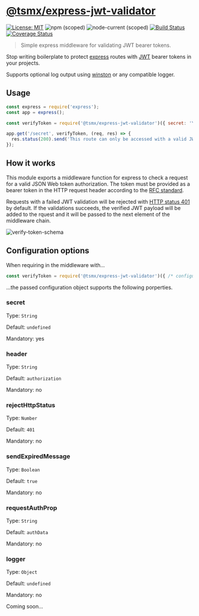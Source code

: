 # [**@tsmx/express-jwt-validator**](https://github.com/tsmx/express-jwt-validator)

[![License: MIT](https://img.shields.io/badge/License-MIT-blue.svg)](https://opensource.org/licenses/MIT)
![npm (scoped)](https://img.shields.io/npm/v/@tsmx/express-jwt-validator)
![node-current (scoped)](https://img.shields.io/node/v/@tsmx/express-jwt-validator)
[![Build Status](https://img.shields.io/github/workflow/status/tsmx/express-jwt-validator/git-ci-build)](https://img.shields.io/github/workflow/status/tsmx/express-jwt-validator/git-ci-build)
[![Coverage Status](https://coveralls.io/repos/github/tsmx/express-jwt-validator/badge.svg?branch=master)](https://coveralls.io/github/tsmx/express-jwt-validator?branch=master)

> Simple express middleware for validating JWT bearer tokens. 

Stop writing boilerplate to protect [express](https://www.npmjs.com/package/express) routes with [JWT](https://www.npmjs.com/package/jsonwebtoken) bearer tokens in your projects.

Supports optional log output using [winston](https://www.npmjs.com/package/winston) or any compatible logger.

## Usage

```js
const express = require('express');
const app = express();

const verifyToken = require('@tsmx/express-jwt-validator')({ secret: 'YOUR_JWT_SECRET' });

app.get('/secret', verifyToken, (req, res) => {
  res.status(200).send('This route can only be accessed with a valid JWT bearer token.');
});
```

## How it works

This module exports a middleware function for express to check a request for a valid JSON Web token authorization. The token must be provided as a bearer token in the HTTP request header according to the [RFC standard](https://datatracker.ietf.org/doc/html/rfc6750#section-2.1).

Requests with a failed JWT validation will be rejected with [HTTP status 401](https://developer.mozilla.org/en-US/docs/Web/HTTP/Status/401) by default. If the validations succeeds, the verified JWT payload will be added to the rquest and it will be passed to the next element of the middleware chain.

![verify-token-schema](https://tsmx.net/wp-content/uploads/2022/04/verify-token-schema.png)

## Configuration options

When requiring in the middleware with...

```js
const verifyToken = require('@tsmx/express-jwt-validator')({ /* configuration object */ });
```

...the passed configuration object supports the following porperties.

### secret

Type: `String`

Default: `undefined`

Mandatory: yes

### header

Type: `String`

Default: `authorization`

Mandatory: no

### rejectHttpStatus

Type: `Number`

Default: `401`

Mandatory: no

### sendExpiredMessage

Type: `Boolean`

Default: `true`

Mandatory: no

### requestAuthProp

Type: `String`

Default: `authData`

Mandatory: no

### logger

Type: `Object`

Default: `undefined`

Mandatory: no

Coming soon...